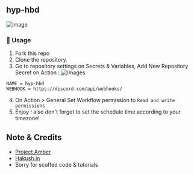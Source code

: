 ## hyp-hbd
![image](https://github.com/user-attachments/assets/dabf5d78-0863-42c9-a295-5a42da8d6dde)

### 🍗 Usage
1. Fork this repo
2. Clone the repository.
3. Go to repository settings on Secrets & Variables, Add New Repository Secret on Action :
![Images](https://github.com/user-attachments/assets/8da6cbd3-29a8-4d4d-bda8-4d4329fcb939)

```
NAME = hyp-hbd 
WEBHOOK = https://discord.com/api/webhooks/
```

4. On Action > General Set Workflow permission to `Read and write permissions`
5. Enjoy ! also don't forget to set the schedule time according to your timezone! 

## Note & Credits
- [Project Amber](https://gi.yatta.moe/en)
- [Hakush.in](https://hakush.in/)
- Sorry for scuffed code & tutorials